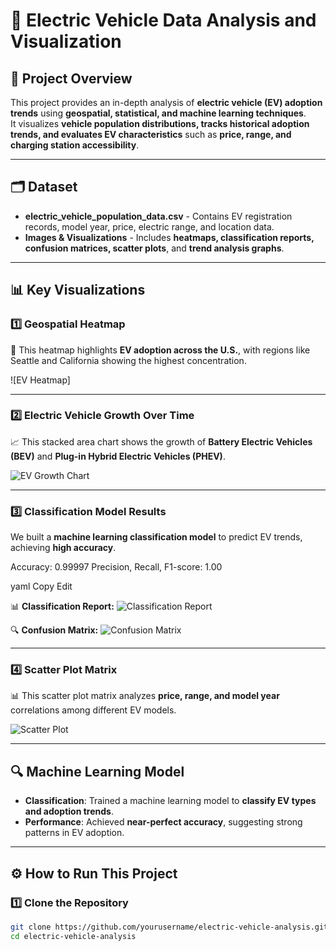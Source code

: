 # 🚗 Electric Vehicle Data Analysis and Visualization

## 📌 Project Overview
This project provides an in-depth analysis of **electric vehicle (EV) adoption trends** using **geospatial, statistical, and machine learning techniques**.  
It visualizes **vehicle population distributions, tracks historical adoption trends, and evaluates EV characteristics** such as **price, range, and charging station accessibility**.

---

## 🗂️ Dataset
- **electric_vehicle_population_data.csv** - Contains EV registration records, model year, price, electric range, and location data.
- **Images & Visualizations** - Includes **heatmaps, classification reports, confusion matrices, scatter plots**, and **trend analysis graphs**.

---

## 📊 Key Visualizations

### **1️⃣ Geospatial Heatmap**
📍 This heatmap highlights **EV adoption across the U.S.**, with regions like Seattle and California showing the highest concentration.

![EV Heatmap]

---

### **2️⃣ Electric Vehicle Growth Over Time**
📈 This stacked area chart shows the growth of **Battery Electric Vehicles (BEV)** and **Plug-in Hybrid Electric Vehicles (PHEV)**.

![EV Growth Chart](images/ev_growth_chart.png)

---

### **3️⃣ Classification Model Results**
We built a **machine learning classification model** to predict EV trends, achieving **high accuracy**.

Accuracy: 0.99997 Precision, Recall, F1-score: 1.00

yaml
Copy
Edit

📊 **Classification Report:**
![Classification Report](images/classification_report.png)

🔍 **Confusion Matrix:**
![Confusion Matrix](images/confusion_matrix.png)

---

### **4️⃣ Scatter Plot Matrix**
📊 This scatter plot matrix analyzes **price, range, and model year** correlations among different EV models.

![Scatter Plot](images/scatter_plot.png)

---

## 🔍 Machine Learning Model
- **Classification**: Trained a machine learning model to **classify EV types and adoption trends**.
- **Performance**: Achieved **near-perfect accuracy**, suggesting strong patterns in EV adoption.

---

## ⚙️ How to Run This Project

### **1️⃣ Clone the Repository**
```sh
git clone https://github.com/yourusername/electric-vehicle-analysis.git
cd electric-vehicle-analysis
